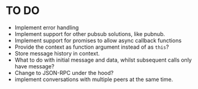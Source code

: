 # TO DO

- Implement error handling
- Implement support for other pubsub solutions, like pubnub.
- Implement support for promises to allow async callback functions
- Provide the context as function argument instead of as `this`?
- Store message history in context.
- What to do with initial message and data, whilst subsequent calls only have
  message?
- Change to JSON-RPC under the hood?
- implement conversations with multiple peers at the same time.

